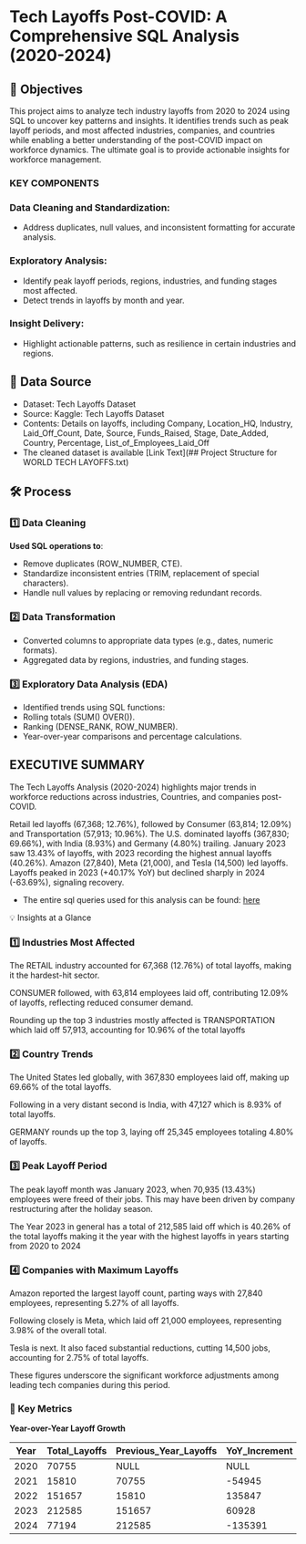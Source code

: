 # Tech Layoffs Post-COVID: A Comprehensive SQL Analysis (2020-2024)


## 🎯 Objectives 
This project aims to analyze tech industry layoffs from 2020 to 2024 using SQL to uncover key patterns and insights. It identifies trends such as peak layoff periods, and most affected industries, companies, and countries while enabling a better understanding of the post-COVID impact on workforce dynamics. The ultimate goal is to provide actionable insights for workforce management. 

### KEY COMPONENTS

### Data Cleaning and Standardization:
- Address duplicates, null values, and inconsistent formatting for accurate analysis.
  
### Exploratory Analysis:
- Identify peak layoff periods, regions, industries, and funding stages most affected.
- Detect trends in layoffs by month and year.

### Insight Delivery:
- Highlight actionable patterns, such as resilience in certain industries and regions.

## 📂 Data Source
- Dataset: Tech Layoffs Dataset
- Source: Kaggle: Tech Layoffs Dataset
- Contents: Details on layoffs, including Company, Location_HQ, Industry, Laid_Off_Count, Date, Source, Funds_Raised, Stage, Date_Added, Country, Percentage, List_of_Employees_Laid_Off
- The cleaned dataset is available [Link Text](## Project Structure for WORLD TECH LAYOFFS.txt)


## 🛠️ Process

### 1️⃣ Data Cleaning

**Used SQL operations to**:

- Remove duplicates (ROW_NUMBER, CTE).
- Standardize inconsistent entries (TRIM, replacement of special characters).
- Handle null values by replacing or removing redundant records.
  
### 2️⃣ Data Transformation

- Converted columns to appropriate data types (e.g., dates, numeric formats).
- Aggregated data by regions, industries, and funding stages.
  
### 3️⃣ Exploratory Data Analysis (EDA)

- Identified trends using SQL functions:
- Rolling totals (SUM() OVER()).
- Ranking (DENSE_RANK, ROW_NUMBER).
- Year-over-year comparisons and percentage calculations.


## EXECUTIVE SUMMARY 

The Tech Layoffs Analysis (2020-2024) highlights major trends in workforce reductions across industries, Countries, and companies post-COVID.

Retail led layoffs (67,368; 12.76%), followed by Consumer (63,814; 12.09%) and Transportation (57,913; 10.96%).
The U.S. dominated layoffs (367,830; 69.66%), with India (8.93%) and Germany (4.80%) trailing.
January 2023 saw 13.43% of layoffs, with 2023 recording the highest annual layoffs (40.26%).
Amazon (27,840), Meta (21,000), and Tesla (14,500) led layoffs.
Layoffs peaked in 2023 (+40.17% YoY) but declined sharply in 2024 (-63.69%), signaling recovery.

- The entire sql queries used for this analysis can be found: [here]((https://github.com/Yakubu-Moshood/WORLD-LAYOFFS-SQL-DATA-CLEANING-PROJECT/blob/main/%23%23%20Project%20Structure%20for%20WORLD%20TECH%20LAYOFFS.txt))

💡 Insights at a Glance

### 1️⃣ Industries Most Affected

The RETAIL industry accounted for 67,368 (12.76%) of total layoffs, making it the hardest-hit sector.

CONSUMER followed, with 63,814 employees laid off, contributing 12.09% of layoffs, reflecting reduced consumer demand.

Rounding up the top 3 industries mostly affected is TRANSPORTATION which laid off 57,913, accounting for 10.96% of the total layoffs

### 2️⃣ Country Trends

The United States led globally, with 367,830 employees laid off, making up 69.66% of the total layoffs. 

Following in a very distant second is India, with 47,127 which is 8.93% of total layoffs. 

GERMANY rounds up the top 3, laying off 25,345 employees totaling 4.80% of layoffs.
  
### 3️⃣ Peak Layoff Period
The peak layoff month was January 2023, when 70,935 (13.43%) employees were freed of their jobs. This may have been driven by company restructuring after the holiday season. 

The Year 2023 in general has a total of 212,585 laid off which is 40.26% of the total layoffs making it the year with the highest layoffs in years starting from 2020 to 2024

### 4️⃣ Companies with Maximum Layoffs

Amazon reported the largest layoff count, parting ways with 27,840 employees, representing 5.27% of all layoffs. 

Following closely is Meta, which laid off 21,000 employees, representing 3.98% of the overall total. 

Tesla is next. It also faced substantial reductions, cutting 14,500 jobs, accounting for 2.75% of total layoffs. 

These figures underscore the significant workforce adjustments among leading tech companies during this period.


### 🔑 Key Metrics

**Year-over-Year Layoff Growth**


| Year | Total_Layoffs | Previous_Year_Layoffs | YoY_Increment | YoY_Percentage_Change |
|------|---------------|-----------------------|---------------|-----------------------|
| 2020 | 70755         | NULL                  | NULL          | NULL                  |
| 2021 | 15810         | 70755                 | -54945        | -77.66%               |
| 2022 | 151657        | 15810                 | 135847        | 859.25%               |
| 2023 | 212585        | 151657                | 60928         | 40.17%                |
| 2024 | 77194         | 212585                | -135391       | -63.69%               |










